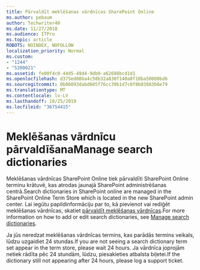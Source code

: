 ```yaml
---
title: Pārvaldīt meklēšanas vārdnīcas SharePoint Online
ms.author: pebaum
author: Techwriter40
ms.date: 11/27/2018
ms.audience: ITPro
ms.topic: article
ROBOTS: NOINDEX, NOFOLLOW
localization_priority: Normal
ms.custom:
- "1244"
- "5200021"
ms.assetid: fe00f4c0-44d5-49d4-9db0-a62698bcd1d1
ms.openlocfilehash: d375ed80ba4c58b32a830f140a8f18ba50008bd6
ms.sourcegitcommit: 0b06093dabd685f76cc39b1d7c0f8b03883b6e79
ms.translationtype: MT
ms.contentlocale: lv-LV
ms.lasthandoff: 10/25/2019
ms.locfileid: "36754415"
---
```

# <a name="manage-search-dictionaries"></a><span data-ttu-id="ffdbb-102">Meklēšanas vārdnīcu pārvaldīšana</span><span class="sxs-lookup"><span data-stu-id="ffdbb-102">Manage search dictionaries</span></span>

<span data-ttu-id="ffdbb-103">Meklēšanas vārdnīcas SharePoint Online tiek pārvaldīti SharePoint Online terminu krātuvē, kas atrodas jaunajā SharePoint administrēšanas centrā.</span><span class="sxs-lookup"><span data-stu-id="ffdbb-103">Search dictionaries in SharePoint online are managed in the SharePoint Online Term Store which is located in the new SharePoint admin center.</span></span> <span data-ttu-id="ffdbb-104">Lai iegūtu papildinformāciju par to, kā pievienot vai rediģēt meklēšanas vārdnīcas, skatiet [pārvaldīt meklēšanas vārdnīcas](https://go.microsoft.com/fwlink/?linkid=2044669&amp;clcid=0x409).</span><span class="sxs-lookup"><span data-stu-id="ffdbb-104">For more information on how to add or edit search dictionaries, see [Manage search dictionaries](https://go.microsoft.com/fwlink/?linkid=2044669&amp;clcid=0x409).</span></span>
  
<span data-ttu-id="ffdbb-105">Ja jūs neredzat meklēšanas vārdnīcas termins, kas parādās termins veikals, lūdzu uzgaidiet 24 stundas.</span><span class="sxs-lookup"><span data-stu-id="ffdbb-105">If you are not seeing a search dictionary term set appear in the term store, please wait 24 hours.</span></span> <span data-ttu-id="ffdbb-106">Ja vārdnīca joprojām netiek rādīta pēc 24 stundām, lūdzu, piesakieties atbalsta biļetei.</span><span class="sxs-lookup"><span data-stu-id="ffdbb-106">If the dictionary still not appearing after 24 hours, please log a support ticket.</span></span>
  